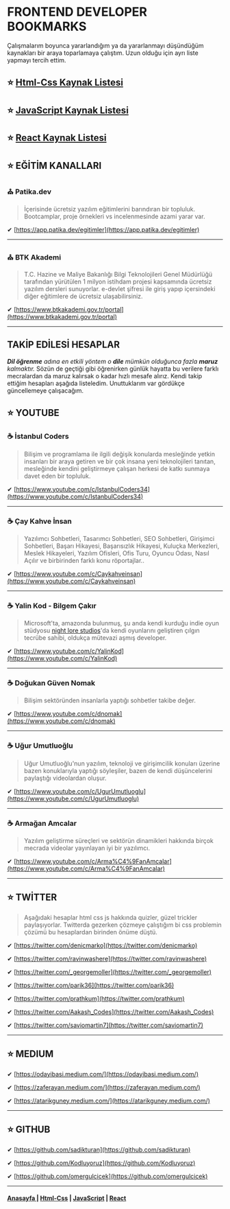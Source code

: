 # FRONTEND DEVELOPER BOOKMARKS

Çalışmalarım boyunca yararlandığım ya da yararlanmayı düşündüğüm kaynakları bir araya toparlamaya çalıştım. Uzun olduğu için ayrı liste yapmayı tercih ettim.

## ⭐ [Html-Css Kaynak Listesi](./html-css-kaynaklar.md)

## ⭐ [JavaScript Kaynak Listesi](./javascript-kaynaklar.md)

## ⭐ [React Kaynak Listesi](./react-kaynaklar.md)

## ⭐ EĞİTİM KANALLARI

### ⛪ Patika.dev

> İçerisinde ücretsiz yazılım eğitimlerini barındıran bir topluluk. Bootcamplar, proje örnekleri vs incelenmesinde azami yarar var.

✔ [https://app.patika.dev/egitimler](https://app.patika.dev/egitimler)

---

### ⛪ BTK Akademi

> T.C. Hazine ve Maliye Bakanlığı Bilgi Teknolojileri Genel Müdürlüğü tarafından yürütülen 1 milyon istihdam projesi kapsamında ücretsiz yazılım dersleri sunuyorlar. e-devlet şifresi ile giriş yapıp içersindeki diğer eğitimlere de ücretsiz ulaşabilirsiniz.

✔ [https://www.btkakademi.gov.tr/portal](https://www.btkakademi.gov.tr/portal)

---

## TAKİP EDİLESİ HESAPLAR

 ***Dil öğrenme** adına en etkili yöntem o **dile** mümkün olduğunca fazla **maruz** kalmaktır.* Sözün de geçtiği gibi öğrenirken günlük hayatta bu verilere farklı mecralardan da maruz kalırsak o kadar hızlı mesafe alırız. Kendi takip ettiğim hesapları aşağıda listeledim. Unuttuklarım var gördükçe güncellemeye çalışacağım.

## ⭐ YOUTUBE

### ☕ İstanbul Coders

> Bilişim ve programlama ile ilgili değişik konularda mesleğinde yetkin insanları bir araya getiren ve bir çok insana yeni teknolojileri tanıtan, mesleğinde kendini geliştirmeye çalışan herkesi de katkı sunmaya davet eden bir topluluk.

✔ [https://www.youtube.com/c/IstanbulCoders34](https://www.youtube.com/c/IstanbulCoders34)

---

### ☕ Çay Kahve İnsan

> Yazılımcı Sohbetleri, Tasarımcı Sohbetleri, SEO Sohbetleri, Girişimci Sohbetleri, Başarı Hikayesi, Başarısızlık Hikayesi, Kuluçka Merkezleri, Meslek Hikayeleri, Yazılım Ofisleri, Ofis Turu, Oyuncu Odası, Nasıl Açılır ve birbirinden farklı konu röportajlar..

✔ [https://www.youtube.com/c/Caykahveinsan](https://www.youtube.com/c/Caykahveinsan)

---

### ☕ Yalin Kod - Bilgem Çakır

> Microsoft'ta, amazonda bulunmuş, şu anda kendi kurduğu indie oyun stüdyosu [night lore studios](http://nightlorestudios.com/ "http://nightlorestudios.com/")'da kendi oyunlarını geliştiren çılgın tecrübe sahibi, oldukça mütevazi aşmış developer.

✔ [https://www.youtube.com/c/YalinKod](https://www.youtube.com/c/YalinKod)

---

### ☕ Doğukan Güven Nomak

> Bilişim sektöründen insanlarla yaptığı sohbetler takibe değer.

✔ [https://www.youtube.com/c/dnomak](https://www.youtube.com/c/dnomak)

---

### ☕ Uğur Umutluoğlu

> Uğur Umutluoğlu'nun yazılım, teknoloji ve girişimcilik konuları üzerine bazen konuklarıyla yaptığı söyleşiler, bazen de kendi düşüncelerini paylaştığı videolardan oluşur.

✔ [https://www.youtube.com/c/UgurUmutluoglu](https://www.youtube.com/c/UgurUmutluoglu)

---

### ☕ Armağan Amcalar

> Yazılım geliştirme süreçleri ve sektörün dinamikleri hakkında birçok mecrada videolar yayınlayan iyi bir yazılımcı.

✔ [https://www.youtube.com/c/Arma%C4%9FanAmcalar](https://www.youtube.com/c/Arma%C4%9FanAmcalar)

---

## ⭐ TWİTTER

> Aşağıdaki hesaplar html css js hakkında quizler, güzel trickler paylaşıyorlar. Twitterda gezerken çözmeye çalıştığım bi css problemin çözümü bu hesaplardan birinden önüme düştü.

✔ [https://twitter.com/denicmarko](https://twitter.com/denicmarko)

✔ [https://twitter.com/ravinwashere](https://twitter.com/ravinwashere)

✔ [https://twitter.com/_georgemoller](https://twitter.com/_georgemoller)

✔ [https://twitter.com/parik36](https://twitter.com/parik36)

✔ [https://twitter.com/prathkum](https://twitter.com/prathkum)

✔ [https://twitter.com/Aakash_Codes](https://twitter.com/Aakash_Codes)

✔ [https://twitter.com/saviomartin7](https://twitter.com/saviomartin7)

---

## ⭐ MEDIUM

✔ [https://odayibasi.medium.com/](https://odayibasi.medium.com/)

✔ [https://zaferayan.medium.com/](https://zaferayan.medium.com/)

✔ [https://atarikguney.medium.com/](https://atarikguney.medium.com/)

---

## ⭐ GITHUB

✔ [https://github.com/sadikturan](https://github.com/sadikturan)

✔ [https://github.com/Kodluyoruz](https://github.com/Kodluyoruz)

✔ [https://github.com/omergulcicek](https://github.com/omergulcicek)

---

#### [Anasayfa ](./readme.md) | [Html-Css](./html-css-kaynaklar.md) | [JavaScript](./javascript-kaynaklar.md) | [React](./react-kaynaklar.md)
